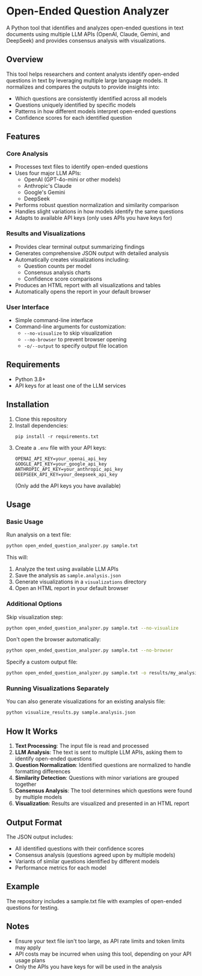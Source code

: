 # Open-Ended Question Analyzer

A Python tool that identifies and analyzes open-ended questions in text documents using multiple LLM APIs (OpenAI, Claude, Gemini, and DeepSeek) and provides consensus analysis with visualizations.

## Overview

This tool helps researchers and content analysts identify open-ended questions in text by leveraging multiple large language models. It normalizes and compares the outputs to provide insights into:

- Which questions are consistently identified across all models
- Questions uniquely identified by specific models
- Patterns in how different models interpret open-ended questions
- Confidence scores for each identified question

## Features

### Core Analysis
- Processes text files to identify open-ended questions
- Uses four major LLM APIs:
  - OpenAI (GPT-4o-mini or other models)
  - Anthropic's Claude
  - Google's Gemini
  - DeepSeek
- Performs robust question normalization and similarity comparison
- Handles slight variations in how models identify the same questions
- Adapts to available API keys (only uses APIs you have keys for)

### Results and Visualizations
- Provides clear terminal output summarizing findings
- Generates comprehensive JSON output with detailed analysis
- Automatically creates visualizations including:
  - Question counts per model
  - Consensus analysis charts
  - Confidence score comparisons
- Produces an HTML report with all visualizations and tables
- Automatically opens the report in your default browser

### User Interface
- Simple command-line interface
- Command-line arguments for customization:
  - `--no-visualize` to skip visualization
  - `--no-browser` to prevent browser opening
  - `-o/--output` to specify output file location

## Requirements

- Python 3.8+
- API keys for at least one of the LLM services

## Installation

1. Clone this repository
2. Install dependencies:
   ```
   pip install -r requirements.txt
   ```
3. Create a `.env` file with your API keys:
   ```
   OPENAI_API_KEY=your_openai_api_key
   GOOGLE_API_KEY=your_google_api_key
   ANTHROPIC_API_KEY=your_anthropic_api_key
   DEEPSEEK_API_KEY=your_deepseek_api_key
   ```
   (Only add the API keys you have available)

## Usage

### Basic Usage

Run analysis on a text file:

```bash
python open_ended_question_analyzer.py sample.txt
```

This will:
1. Analyze the text using available LLM APIs
2. Save the analysis as `sample.analysis.json`
3. Generate visualizations in a `visualizations` directory
4. Open an HTML report in your default browser

### Additional Options

Skip visualization step:
```bash
python open_ended_question_analyzer.py sample.txt --no-visualize
```

Don't open the browser automatically:
```bash
python open_ended_question_analyzer.py sample.txt --no-browser
```

Specify a custom output file:
```bash
python open_ended_question_analyzer.py sample.txt -o results/my_analysis.json
```

### Running Visualizations Separately

You can also generate visualizations for an existing analysis file:
```bash
python visualize_results.py sample.analysis.json
```

## How It Works

1. **Text Processing**: The input file is read and processed
2. **LLM Analysis**: The text is sent to multiple LLM APIs, asking them to identify open-ended questions
3. **Question Normalization**: Identified questions are normalized to handle formatting differences
4. **Similarity Detection**: Questions with minor variations are grouped together
5. **Consensus Analysis**: The tool determines which questions were found by multiple models
6. **Visualization**: Results are visualized and presented in an HTML report

## Output Format

The JSON output includes:
- All identified questions with their confidence scores
- Consensus analysis (questions agreed upon by multiple models)
- Variants of similar questions identified by different models
- Performance metrics for each model

## Example

The repository includes a sample.txt file with examples of open-ended questions for testing.

## Notes

- Ensure your text file isn't too large, as API rate limits and token limits may apply
- API costs may be incurred when using this tool, depending on your API usage plans
- Only the APIs you have keys for will be used in the analysis
